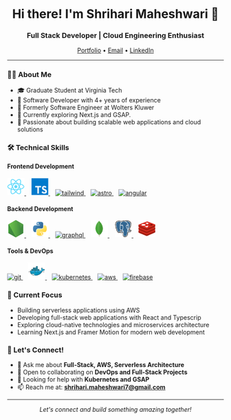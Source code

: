 <h1 align="center">Hi there! I'm Shrihari Maheshwari 👋</h1>
<h3 align="center">Full Stack Developer | Cloud Engineering Enthusiast</h3>

<p align="center">
  <a href="https://shriharim.netlify.app" target="_blank">Portfolio</a> •
  <a href="mailto:shrihari.maheshwari7@gmail.com">Email</a> •
  <a href="https://www.linkedin.com/in/shrihari-maheshwari/">LinkedIn</a>
</p>

---

### 👨‍💻 About Me

- 🎓 Graduate Student at Virginia Tech
- 💼 Software Developer with 4+ years of experience
- 🏢 Formerly Software Engineer at Wolters Kluwer
- 🌱 Currently exploring Next.js and GSAP.
- 🚀 Passionate about building scalable web applications and cloud solutions

### 🛠️ Technical Skills

<h4>Frontend Development</h4>
<p align="left">
    <a href="https://reactjs.org/" target="_blank" rel="noreferrer">
        <img src="https://raw.githubusercontent.com/devicons/devicon/master/icons/react/react-original.svg" alt="react" width="40" height="40"/>
    </a>&nbsp;&nbsp;
    <a href="https://www.typescriptlang.org/" target="_blank" rel="noreferrer">
        <img src="https://raw.githubusercontent.com/devicons/devicon/master/icons/typescript/typescript-original.svg" alt="typescript" width="40" height="40"/>
    </a>&nbsp;&nbsp;
    <a href="https://tailwindcss.com/" target="_blank" rel="noreferrer">
        <img src="https://www.vectorlogo.zone/logos/tailwindcss/tailwindcss-icon.svg" alt="tailwind" width="40" height="40"/>
    </a>&nbsp;&nbsp;
    <a href="https://astro.build" target="_blank" rel="noreferrer">
        <img src="https://astro.build/assets/press/astro-icon-light-gradient.svg" alt="astro" width="40" height="40"/>
    </a>&nbsp;&nbsp;
    <a href="https://angular.io" target="_blank" rel="noreferrer">
        <img src="https://angular.io/assets/images/logos/angular/angular.svg" alt="angular" width="40" height="40"/>
    </a>
</p>

<h4>Backend Development</h4>
<p align="left">
    <a href="https://nodejs.org" target="_blank" rel="noreferrer">
        <img src="https://raw.githubusercontent.com/devicons/devicon/master/icons/nodejs/nodejs-original.svg" alt="nodejs" width="40" height="40"/>
    </a>&nbsp;&nbsp;
    <a href="https://www.python.org" target="_blank" rel="noreferrer">
        <img src="https://raw.githubusercontent.com/devicons/devicon/master/icons/python/python-original.svg" alt="python" width="40" height="40"/>
    </a>&nbsp;&nbsp;
    <a href="https://graphql.org" target="_blank" rel="noreferrer">
        <img src="https://www.vectorlogo.zone/logos/graphql/graphql-icon.svg" alt="graphql" width="40" height="40"/>
    </a>&nbsp;&nbsp;
    <a href="https://www.mongodb.org" target="_blank" rel="noreferrer">
        <img src="https://raw.githubusercontent.com/devicons/devicon/master/icons/mongodb/mongodb-original.svg" alt="mongodb" width="40" height="40"/>
    </a>&nbsp;&nbsp;
    <a href="https://www.postgresql.org" target="_blank" rel="noreferrer">
        <img src="https://raw.githubusercontent.com/devicons/devicon/master/icons/postgresql/postgresql-original.svg" alt="postgresql" width="40" height="40"/>
    </a>&nbsp;&nbsp;
    <a href="https://redis.io" target="_blank" rel="noreferrer">
        <img src="https://raw.githubusercontent.com/devicons/devicon/master/icons/redis/redis-original.svg" alt="redis" width="40" height="40"/>
    </a>
</p>

<h4>Tools & DevOps</h4>
<p align="left">
    <a href="https://git-scm.com/" target="_blank" rel="noreferrer">
        <img src="https://www.vectorlogo.zone/logos/git-scm/git-scm-icon.svg" alt="git" width="40" height="40"/>
    </a>&nbsp;&nbsp;
    <a href="https://www.docker.com/" target="_blank" rel="noreferrer">
        <img src="https://raw.githubusercontent.com/devicons/devicon/master/icons/docker/docker-original.svg" alt="docker" width="40" height="40"/>
    </a>&nbsp;&nbsp;
    <a href="https://kubernetes.io" target="_blank" rel="noreferrer">
        <img src="https://www.vectorlogo.zone/logos/kubernetes/kubernetes-icon.svg" alt="kubernetes" width="40" height="40"/>
    </a>&nbsp;&nbsp;
    <a href="https://aws.amazon.com" target="_blank" rel="noreferrer">
        <img src="https://www.vectorlogo.zone/logos/amazon_aws/amazon_aws-icon.svg" alt="aws" width="40" height="40"/>
    </a>&nbsp;&nbsp;
    <a href="https://firebase.google.com/" target="_blank" rel="noreferrer">
        <img src="https://www.vectorlogo.zone/logos/firebase/firebase-icon.svg" alt="firebase" width="40" height="40"/>
    </a>
</p>

### 🔭 Current Focus

- Building serverless applications using AWS
- Developing full-stack web applications with React and Typescrip
- Exploring cloud-native technologies and microservices architecture
- Learning Next.js and Framer Motion for modern web development

### 🤝 Let's Connect!

- 💬 Ask me about **Full-Stack, AWS, Serverless Architecture**
- 👯 Open to collaborating on **DevOps and Full-Stack Projects**
- 🤝 Looking for help with **Kubernetes and GSAP**
- 📫 Reach me at: **shrihari.maheshwari7@gmail.com**

---

<p align="center">
  <i>Let's connect and build something amazing together!</i>
</p>
